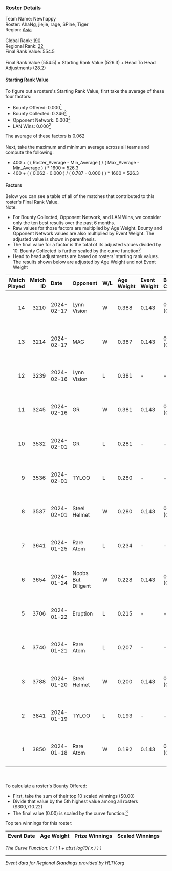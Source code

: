 ### Roster Details<br />
Team Name: Newhappy<br />
Roster: AhaNg, jiejie, rage, SPine, Tiger<br />
Region: [Asia]( ../standings_asia.md)<br />
<br />
Global Rank: [190](../standings_global.md)<br />
Regional Rank: [22]( ../standings_asia.md)<br />
Final Rank Value:  554.5<br />
<br />
Final Rank Value (554.5) = Starting Rank Value (526.3) + Head To Head Adjustments (28.2)<br />

#### Starting Rank Value<br />
To figure out a rosters's Starting Rank Value, first take the average of these four factors:<br />
- Bounty Offered: 0.000[<sup>1</sup>](#table2)
- Bounty Collected: 0.246[<sup>2</sup>](#table1)
- Opponent Network: 0.003[<sup>2</sup>](#table1)
- LAN Wins: 0.000[<sup>2</sup>](#table1)

The average of these factors is 0.062<br />
<br />
Next, take the maximum and minimum average across all teams and compute the following:<br />
- 400 + ( ( Roster_Average - Min_Average ) / ( Max_Average - Min_Average ) ) * 1600 = 526.3
- 400 + ( ( 0.062 - 0.000 ) / ( 0.787 - 0.000 ) ) * 1600 = 526.3


#### Factors<br />
Below you can see a table of all of the matches that contributed to this roster's Final Rank Value.<br />
Note:<br />

- For Bounty Collected, Opponent Network, and LAN Wins, we consider only the ten best results over the past 6 months.
- Raw values for those factors are multiplied by Age Weight. Bounty and Opponent Network values are also multiplied by Event Weight. The adjusted value is shown in parenthesis.
- The final value for a factor is the total of its adjusted values divided by 10. Bounty Collected is further scaled by the curve function[<sup>3</sup>](#curveFunction)
- Head to head adjustments are based on rosters' starting rank values. The results shown below are adjusted by Age Weight and not Event Weight
<span id="table1"></span><br />


| Match Played | Match ID | Date       | Opponent           | W/L | Age Weight | Event Weight | Bounty Collected | Opponent Network | LAN Wins  | H2H Adj. | Roster                            |
| -: | -: | :- | :- | :- | :- | :- | :- | :- | :- | -: | :- |
|           14 |     3210 | 2024-02-17 | Lynn Vision        | W   | 0.388      | 0.143        | 0.126 (0.007)    | 0.258 (0.014)    | 0 (0.000) |    11.86 | AhaNg, jiejie, rage, SPine, Tiger |
|           13 |     3214 | 2024-02-17 | MAG                | W   | 0.387      | 0.143        | 0.000 (0.000)    | 0.074 (0.004)    | 0 (0.000) |     5.94 | AhaNg, jiejie, rage, SPine, Tiger |
|           12 |     3239 | 2024-02-16 | Lynn Vision        | L   | 0.381      | -            | -                | -                | -         |    -0.34 | AhaNg, jiejie, karl, rage, SPine  |
|           11 |     3245 | 2024-02-16 | GR                 | W   | 0.381      | 0.143        | 0.011 (0.001)    | 0.119 (0.006)    | 0 (0.000) |     8.45 | AhaNg, jiejie, karl, rage, SPine  |
|           10 |     3532 | 2024-02-01 | GR                 | L   | 0.281      | -            | -                | -                | -         |    -2.72 | 2x2x, AhaNg, SPine, Tiger, tutu   |
|            9 |     3536 | 2024-02-01 | TYLOO              | L   | 0.280      | -            | -                | -                | -         |    -1.87 | 2x2x, AhaNg, SPine, Tiger, tutu   |
|            8 |     3537 | 2024-02-01 | Steel Helmet       | W   | 0.280      | 0.143        | 0.010 (0.000)    | 0.033 (0.001)    | 0 (0.000) |     5.99 | 2x2x, AhaNg, SPine, Tiger, tutu   |
|            7 |     3641 | 2024-01-25 | Rare Atom          | L   | 0.234      | -            | -                | -                | -         |    -2.18 | 2x2x, AhaNg, SPine, Tiger, tutu   |
|            6 |     3654 | 2024-01-24 | Noobs But Diligent | W   | 0.228      | 0.143        | 0.000 (0.000)    | 0.000 (0.000)    | 0 (0.000) |     2.36 | 2x2x, AhaNg, SPine, Tiger, tutu   |
|            5 |     3706 | 2024-01-22 | Eruption           | L   | 0.215      | -            | -                | -                | -         |    -4.53 | 2x2x, AhaNg, SPine, Tiger, tutu   |
|            4 |     3740 | 2024-01-21 | Rare Atom          | L   | 0.207      | -            | -                | -                | -         |    -1.95 | 2x2x, AhaNg, SPine, Tiger, tutu   |
|            3 |     3788 | 2024-01-20 | Steel Helmet       | W   | 0.200      | 0.143        | 0.010 (0.000)    | 0.033 (0.001)    | 0 (0.000) |     4.30 | 2x2x, AhaNg, SPine, Tiger, tutu   |
|            2 |     3841 | 2024-01-19 | TYLOO              | L   | 0.193      | -            | -                | -                | -         |    -1.40 | 2x2x, AhaNg, SPine, Tiger, tutu   |
|            1 |     3850 | 2024-01-18 | Rare Atom          | W   | 0.192      | 0.143        | 0.009 (0.000)    | 0.071 (0.002)    | 0 (0.000) |     4.30 | 2x2x, AhaNg, SPine, Tiger, tutu   |

<br />
<span id="table2"></span><br />
To calculate a roster's Bounty Offered:<br />

- First, take the sum of their top 10 scaled winnings ($0.00)
- Divide that value by the 5th highest value among all rosters ($300,710.22)
- The final value (0.00) is scaled by the curve function.[<sup>3</sup>](#curveFunction)

Top ten winnings for this roster:<br />

| Event Date | Age Weight | Prize Winnings | Scaled Winnings |
| :- | -: | :- | :- |


<span id="curveFunction"></span>_The Curve Function: 1 / ( 1 + abs( log10( x ) ) )_<br />

---
_Event data for Regional Standings provided by HLTV.org_<br />
